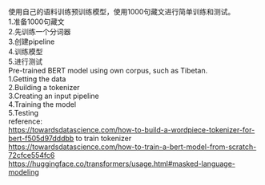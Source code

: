 使用自己的语料训练预训练模型，使用1000句藏文进行简单训练和测试。  
1.准备1000句藏文  
2.先训练一个分词器  
3.创建pipeline  
4.训练模型  
5.进行测试  
Pre-trained BERT model using own corpus, such as Tibetan.  
1.Getting the data  
2.Building a tokenizer  
3.Creating an input pipeline  
4.Training the model  
5.Testing  
reference:  
https://towardsdatascience.com/how-to-build-a-wordpiece-tokenizer-for-bert-f505d97dddbb to train tokenizer  
https://towardsdatascience.com/how-to-train-a-bert-model-from-scratch-72cfce554fc6  
https://huggingface.co/transformers/usage.html#masked-language-modeling 
